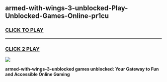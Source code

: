 
## armed-with-wings-3-unblocked-Play-Unblocked-Games-Online-pr1cu
<h3>
<a href="https://premium76.site?title=armed-with-wings-3-unblocked&ref=25A">CLICK TO PLAY</a></h3>
<hr>

<h3>
<a href="https://premium76.site?title=armed-with-wings-3-unblocked&ref=25A">CLICK 2 PLAY</a>
  
</h3>

<a href="https://premium76.site?title=armed-with-wings-3-unblocked&ref=25A"><img src="https://clearcache.store/games.png"></a>


**armed-with-wings-3-unblocked games unblocked: Your Gateway to Fun and Accessible Online Gaming**
